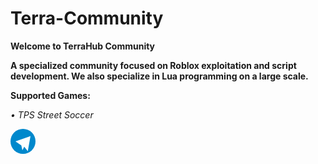 # Terra-Community
**Welcome to TerraHub Community**

**A specialized community focused on Roblox exploitation and script development. We also specialize in Lua programming on a large scale.**

**Supported Games:**

*• TPS Street Soccer* 

<!-- استبدل YourChannelUsername باسم قناتك -->
<a href="https://t.me/YourChannelUsername" target="_blank" rel="noopener noreferrer" title="زور قناتنا على تيليجرام">
  <!-- أيقونة Telegram (SVG صغير) -->
  <svg width="40" height="40" viewBox="0 0 240 240" xmlns="http://www.w3.org/2000/svg" aria-hidden="true">
    <circle cx="120" cy="120" r="120" fill="#0088cc"/>
    <path d="M48 120l144-51-26 146-34-44-18 34-10-46-56-39z" fill="#fff"/>
  </svg>
</a>
